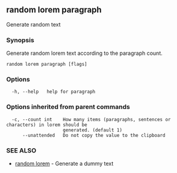 ## random lorem paragraph

Generate random text

### Synopsis

Generate random lorem text according to the paragraph count.

```
random lorem paragraph [flags]
```

### Options

```
  -h, --help   help for paragraph
```

### Options inherited from parent commands

```
  -c, --count int    How many items (paragraphs, sentences or characters) in lorem should be
                     generated. (default 1)
      --unattended   Do not copy the value to the clipboard
```

### SEE ALSO

* [random lorem](random_lorem.md)	 - Generate a dummy text

